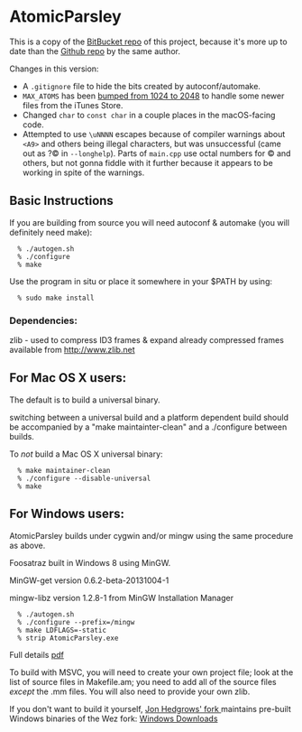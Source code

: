 # AtomicParsley

This is a copy of the [BitBucket repo](https://bitbucket.org/wez/atomicparsley) of this project, because it's more up to date than the [Github repo](https://github.com/wez/atomicparsley) by the same author.

Changes in this version:

* A `.gitignore` file to hide the bits created by autoconf/automake. 
* `MAX_ATOMS` has been [bumped from 1024 to 2048](https://github.com/benfry/atomicparsley/commit/a66918b5c76d21f94cdd0f87a9793f729cb4a7e5) to handle some newer files from the iTunes Store.
* Changed `char` to `const char` in a couple places in the macOS-facing code.
* Attempted to use `\uNNNN` escapes because of compiler warnings about `<A9>` and others being illegal characters, but was unsuccessful (came out as ?© in `--longhelp`). Parts of `main.cpp` use octal numbers for © and others, but not gonna fiddle with it further because it appears to be working in spite of the warnings.


## Basic Instructions

If you are building from source you will need autoconf & automake (you will
definitely need make):

      % ./autogen.sh
      % ./configure
      % make

Use the program in situ or place it somewhere in your $PATH by using:

      % sudo make install


### Dependencies:

zlib  - used to compress ID3 frames & expand already compressed frames
        available from http://www.zlib.net

## For Mac OS X users:

The default is to build a universal binary.

switching between a universal build and a platform dependent build should be
accompanied by a "make maintainter-clean" and a ./configure between builds.

To *not* build a Mac OS X universal binary:

      % make maintainer-clean
      % ./configure --disable-universal
      % make


## For Windows users:
AtomicParsley builds under cygwin and/or mingw using the same procedure as above.

Foosatraz built in Windows 8 using MinGW.

MinGW-get version 0.6.2-beta-20131004-1

mingw-libz version 1.2.8-1 from MinGW Installation Manager

      % ./autogen.sh
      % ./configure --prefix=/mingw
      % make LDFLAGS=-static
      % strip AtomicParsley.exe

Full details [pdf](https://bitbucket.org/Foosatraz/wez-atomicparsley-foosatraz-fork/downloads/AtomicParsleyMinGWBuildNotebook.pdf)

To build with MSVC, you will need to create your own project file; look
at the list of source files in Makefile.am; you need to add all of the
source files *except* the .mm files.  You will also need to provide your
own zlib.

If you don't want to build it yourself, [Jon Hedgrows' fork ](https://bitbucket.org/jonhedgerows/atomicparsley/wiki/Home) maintains pre-built Windows binaries of the Wez fork:
[Windows Downloads](https://bitbucket.org/jonhedgerows/atomicparsley/downloads)

